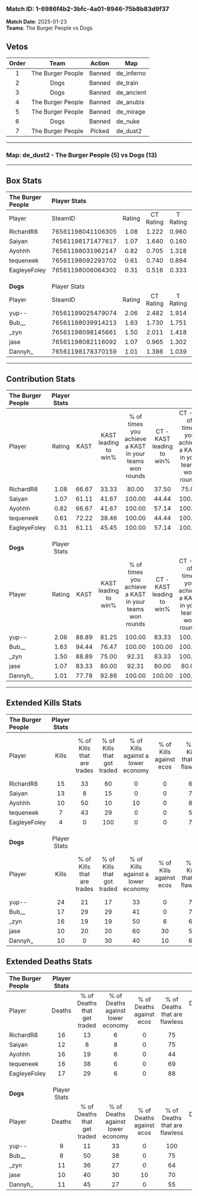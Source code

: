 ### Match ID: 1-6986f4b2-3bfc-4a01-8946-75b8b83d9f37  
**Match Date**: 2025-01-23  
**Teams**: The Burger People vs Dogs  

## Vetos  

| Order | Team | Action | Map |
| :---: | :--: | :----: | --- |
| 1 | The Burger People | Banned | de_inferno |
| 2 | Dogs | Banned | de_train |
| 3 | Dogs | Banned | de_ancient |
| 4 | The Burger People | Banned | de_anubis |
| 5 | The Burger People | Banned | de_mirage |
| 6 | Dogs | Banned | de_nuke |
| 7 | The Burger People | Picked | de_dust2 |

---  

### **Map**: de_dust2 - The Burger People (5) vs Dogs (13)  
---  

## Box Stats  

| **The Burger People** | Player Stats      |        |           |          |       |       |       |         |        |      |     |
| :- | :- | :-: | :-: | :-: | :-: | :-: | :-: | :-: | :-: | :-: | :-: |
| Player                | SteamID           | Rating | CT Rating | T Rating | KAST  |  ADR  | Kills | Assists | Deaths | K/D  | HS% |
| RichardR8             | 76561198041106305 |  1.08  |   1.222   |  0.960   | 66.67 | 84.3  |  15   |    2    |   16   | 0.94 | 53  |
| Saiyan                | 76561198171477617 |  1.07  |   1.640   |  0.160   | 61.11 | 83.5  |  13   |    4    |   12   | 1.08 | 23  |
| Ayohhh                | 76561198031962147 |  0.82  |   0.705   |  1.318   | 66.67 | 77.1  |  10   |    3    |   16   | 0.63 | 50  |
| tequeneek             | 76561198092293702 |  0.61  |   0.740   |  0.894   | 72.22 | 45.7  |   7   |    3    |   16   | 0.44 | 28  |
| EagleyeFoley          | 76561198006064302 |  0.31  |   0.516   |  0.333   | 61.11 | 31.1  |   4   |    2    |   17   | 0.24 | 50  |
|                       |                   |        |           |          |       |       |       |         |        |      |     |
|                       |                   |        |           |          |       |       |       |         |        |      |     |
|                       |                   |        |           |          |       |       |       |         |        |      |     |
| **Dogs**              | Player Stats      |        |           |          |       |       |       |         |        |      |     |
| Player                | SteamID           | Rating | CT Rating | T Rating | KAST  |  ADR  | Kills | Assists | Deaths | K/D  | HS% |
| yup--                 | 76561199025479074 |  2.06  |   2.482   |  1.914   | 88.89 | 131.5 |  24   |    7    |   9    | 2.67 | 58  |
| Bub__                 | 76561198039914213 |  1.63  |   1.730   |  1.751   | 94.44 | 81.9  |  17   |    6    |   8    | 2.13 | 52  |
| _zyn                  | 76561198098145661 |  1.50  |   2.011   |  1.418   | 88.89 | 100.7 |  16   |    4    |   11   | 1.45 | 81  |
| jase                  | 76561198082116092 |  1.07  |   0.965   |  1.302   | 83.33 | 58.2  |  10   |    5    |   10   | 1.00 | 60  |
| Dannyh_               | 76561198178370159 |  1.01  |   1.386   |  1.039   | 77.78 | 64.5  |  10   |    3    |   11   | 0.91 | 50  |
---  

## Contribution Stats  

| **The Burger People** | Player Stats |       |                      |                                                        |                           |                                                             |                          |                                                            |
| :- | :-: | :-: | :-: | :-: | :-: | :-: | :-: | :-: |
| Player                |    Rating    | KAST  | KAST leading to win% | % of times you achieve a KAST in your teams won rounds | CT - KAST leading to win% | CT - % of times you achieve a KAST in your teams won rounds | T - KAST leading to win% | T - % of times you achieve a KAST in your teams won rounds |
| RichardR8             |     1.08     | 66.67 |        33.33         |                         80.00                          |           37.50           |                            75.00                            |          25.00           |                           100.00                           |
| Saiyan                |     1.07     | 61.11 |        41.67         |                         100.00                         |           44.44           |                           100.00                            |          33.33           |                           100.00                           |
| Ayohhh                |     0.82     | 66.67 |        41.67         |                         100.00                         |           57.14           |                           100.00                            |          20.00           |                           100.00                           |
| tequeneek             |     0.61     | 72.22 |        38.46         |                         100.00                         |           44.44           |                           100.00                            |          25.00           |                           100.00                           |
| EagleyeFoley          |     0.31     | 61.11 |        45.45         |                         100.00                         |           57.14           |                           100.00                            |          25.00           |                           100.00                           |
|                       |              |       |                      |                                                        |                           |                                                             |                          |                                                            |
|                       |              |       |                      |                                                        |                           |                                                             |                          |                                                            |
|                       |              |       |                      |                                                        |                           |                                                             |                          |                                                            |
| **Dogs**              | Player Stats |       |                      |                                                        |                           |                                                             |                          |                                                            |
| Player                |    Rating    | KAST  | KAST leading to win% | % of times you achieve a KAST in your teams won rounds | CT - KAST leading to win% | CT - % of times you achieve a KAST in your teams won rounds | T - KAST leading to win% | T - % of times you achieve a KAST in your teams won rounds |
| yup--                 |     2.06     | 88.89 |        81.25         |                         100.00                         |           83.33           |                           100.00                            |          80.00           |                           100.00                           |
| Bub__                 |     1.63     | 94.44 |        76.47         |                         100.00                         |          100.00           |                           100.00                            |          66.67           |                           100.00                           |
| _zyn                  |     1.50     | 88.89 |        75.00         |                         92.31                          |           83.33           |                           100.00                            |          70.00           |                           87.50                            |
| jase                  |     1.07     | 83.33 |        80.00         |                         92.31                          |           80.00           |                            80.00                            |          80.00           |                           100.00                           |
| Dannyh_               |     1.01     | 77.78 |        92.86         |                         100.00                         |          100.00           |                           100.00                            |          88.89           |                           100.00                           |
---  

## Extended Kills Stats  

| **The Burger People** | Player Stats |                            |                            |                                    |                         |                              |                                 |                                       |                    |           |
| :- | :-: | :-: | :-: | :-: | :-: | :-: | :-: | :-: | :-: | :-: |
| Player                |    Kills     | % of Kills that are trades | % of Kills that got traded | % of Kills against a lower economy | % of Kills against ecos | % of Kills that are flawless | % of Kills that are close duels | % of Kills that are assisted by flash | Pistol Round Kills | AWP Kills |
| RichardR8             |      15      |             33             |             60             |                 0                  |            0            |              67              |               13                |                   0                   |         0          |     2     |
| Saiyan                |      13      |             8              |             15             |                 0                  |            0            |              77              |                0                |                   8                   |         11         |     0     |
| Ayohhh                |      10      |             50             |             10             |                 10                 |            0            |              80              |               10                |                  10                   |         0          |     0     |
| tequeneek             |      7       |             43             |             29             |                 0                  |            0            |              57              |                0                |                   0                   |         0          |     0     |
| EagleyeFoley          |      4       |             0              |            100             |                 0                  |            0            |              75              |                0                |                  25                   |         0          |     0     |
|                       |              |                            |                            |                                    |                         |                              |                                 |                                       |                    |           |
|                       |              |                            |                            |                                    |                         |                              |                                 |                                       |                    |           |
|                       |              |                            |                            |                                    |                         |                              |                                 |                                       |                    |           |
| **Dogs**              | Player Stats |                            |                            |                                    |                         |                              |                                 |                                       |                    |           |
| Player                |    Kills     | % of Kills that are trades | % of Kills that got traded | % of Kills against a lower economy | % of Kills against ecos | % of Kills that are flawless | % of Kills that are close duels | % of Kills that are assisted by flash | Pistol Round Kills | AWP Kills |
| yup--                 |      24      |             21             |             17             |                 33                 |            0            |              79              |                4                |                   0                   |         6          |     4     |
| Bub__                 |      17      |             29             |             29             |                 41                 |            0            |              76              |                6                |                  12                   |         0          |     1     |
| _zyn                  |      16      |             19             |             19             |                 50                 |            6            |              69              |               25                |                   6                   |         0          |     2     |
| jase                  |      10      |             20             |             20             |                 60                 |           30            |              50              |               20                |                  10                   |         0          |     2     |
| Dannyh_               |      10      |             0              |             30             |                 40                 |           10            |              60              |               20                |                  10                   |         0          |     1     |
## Extended Deaths Stats  

| **The Burger People** | Player Stats |                             |                                   |                          |                               |                            |                           |               |
| :- | :-: | :-: | :-: | :-: | :-: | :-: | :-: | :-: |
| Player                |    Deaths    | % of Deaths that get traded | % of Deaths against lower economy | % of Deaths against ecos | % of Deaths that are flawless | % of Deaths that are close | % of Deaths while blinded | Deaths to AWP |
| RichardR8             |      16      |             13              |                 6                 |            0             |              75               |             6              |            13             |       2       |
| Saiyan                |      12      |              8              |                 8                 |            0             |              75               |             17             |             0             |       1       |
| Ayohhh                |      16      |             19              |                 6                 |            0             |              44               |             38             |             6             |       1       |
| tequeneek             |      16      |             38              |                 6                 |            0             |              69               |             6              |             0             |       1       |
| EagleyeFoley          |      17      |             29              |                 6                 |            0             |              88               |             0              |            12             |       1       |
|                       |              |                             |                                   |                          |                               |                            |                           |               |
|                       |              |                             |                                   |                          |                               |                            |                           |               |
|                       |              |                             |                                   |                          |                               |                            |                           |               |
| **Dogs**              | Player Stats |                             |                                   |                          |                               |                            |                           |               |
| Player                |    Deaths    | % of Deaths that get traded | % of Deaths against lower economy | % of Deaths against ecos | % of Deaths that are flawless | % of Deaths that are close | % of Deaths while blinded | Deaths to AWP |
| yup--                 |      9       |             11              |                33                 |            0             |              100              |             0              |             0             |       4       |
| Bub__                 |      8       |             50              |                38                 |            0             |              75               |             0              |            13             |       2       |
| _zyn                  |      11      |             36              |                27                 |            0             |              64               |             9              |             0             |       1       |
| jase                  |      10      |             40              |                30                 |            10            |              70               |             0              |            10             |       1       |
| Dannyh_               |      11      |             45              |                27                 |            0             |              55               |             18             |             9             |       3       |
